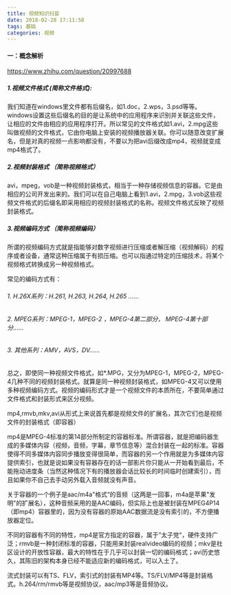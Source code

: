 ```yaml
---
title: 视频知识扫盲
date: 2018-02-28 17:11:58
tags: 基础
categories: 视频
---
```


#### 一：概念解析

https://www.zhihu.com/question/20997688

##### 1.视频文件格式 (简称文件格式):

我们知道在windows里文件都有后缀名，如1.doc，2.wps，3.psd等等。windows设置这些后缀名的目的是让系统中的应用程序来识别并关联这些文件，让相应的文件由相应的应用程序打开。所以常见的文件格式如1.avi，2.mpg这些叫做视频的文件格式，它由你电脑上安装的视频播放器关联。你可以随意改变扩展名，但是对真的视频一点影响都没有，不要以为把avi后缀改成mp4，视频就变成mp4格式了。

##### 2.视频封装格式 （简称视频格式）

avi，mpeg，vob是一种视频封装格式，相当于一种存储视频信息的容器。它是由相应的公司开发出来的。我们可以在自己电脑上看到1.avi，2.mpg，3.vob这些视频文件格式的后缀名即采用相应的视频封装格式的名称。视频文件格式反映了视频封装格式。

##### 3.视频编码方式 （简称视频编码）

所谓的视频编码方式就是指能够对数字视频进行压缩或者解压缩（视频解码）的程序或者设备，通常这种压缩属于有损压缩。也可以指通过特定的压缩技术，将某个视频格式转换成另一种视频格式。

常见的编码方式有：

###### 1. H.26X系列：H.261, H.263, H.264, H.265 …...

###### 2. MPEG系列：MPEG-1，MPEG-2 ，MPEG-4第二部分， MPEG-4第十部分…... 

###### 3. 其他系列：AMV，AVS，DV…...



总之，即使同一种视频文件格式，如*.MPG，又分为MPEG-1，MPEG-2，MPEG-4几种不同的视频封装格式。就算是同一种视频封装格式，如MPEG-4又可以使用多种视频编码方式。视频的编码形式才是一个视频文件的本质所在，不要简单通过文件格式和封装形式来区分视频。

mp4,rmvb,mkv,avi从形式上来说首先都是视频文件的扩展名，其次它们也是视频文件的封装格式（即容器）

mp4是MPEG-4标准的第14部分所制定的容器标准。所谓容器，就是把编码器生成的多媒体内容（视频，音频，字幕，章节信息等）混合封装在一起的标准。容器使得不同多媒体内容同步播放变得很简单，而容器的另一个作用就是为多媒体内容提供索引，也就是说如果没有容器存在的话一部影片你只能从一开始看到最后，不能拖动进度条（当然这种情况下有的播放器会话比较长的时间临时创建索引），而且如果你不自己去手动另外载入音频就没有声音。

关于容器的一个例子是aac/m4a"格式“的音频（这两是一回事，m4a是苹果"发明"的扩展名），这种音频采用的是AAC编码，但实际上也是被封装在MPEG4P14（即mp4）容器里的，因为没有容器的原始AAC数据流是没有索引的，不方便播放器定位。

不同的容器有不同的特性，mp4是官方指定的容器，属于”太子党“，硬件支持广泛；rmvb是一种封闭标准的容器，只能用来封装realvideo编码的视频；mkv是社区设计的开放性容器，最大的特性在于几乎可以封装一切的编码格式；avi历史悠久，其陈旧的架构本身已经不能适应新的编码格式，可以入土了。

流式封装可以有TS、FLV，索引式的封装有MP4等。TS/FLV/MP4等是封装格式。h.264/rm/rmvb等是视频协议，aac/mp3等是音频协议。





